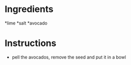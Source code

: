 # Ingredients

*lime
*salt
*avocado

# Instructions

* pell the avocados, remove the seed and put it in a bowl
